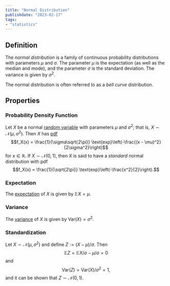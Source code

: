 ```yaml
---
title: "Normal Distribution"
publishdate: "2023-02-17"
tags:
- "statistics"
---
```


## Definition
The *normal distribution* is a family of continuous probability distributions with parameters $\mu$ and $\sigma$. The parameter $\mu$ is the expectation (as well as the median and mode), and the parameter $\sigma$ is the standard deviation. The variance is given by $\sigma^2$.

The normal distribution is often referred to as a *bell curve* distribution.

## Properties
### Probability Density Function
Let $X$ be a normal [random variable](statistics/random-variable.md) with parameters $\mu$ and $\sigma^2$; that is, $X \sim \mathcal{N}(\mu, \sigma^2)$. Then $X$ has [pdf](statistics/probability-density-function.md)
$$f_X(x) = \frac{1}{\sigma\sqrt{2\pi}} \text{exp}\left(-\frac{(x - \mu)^2}{2\sigma^2}\right)$$
for $x \in \mathbb{R}$. If $X \sim \mathcal{N}(0, 1)$, then $X$ is said to have a *standard* normal distribution with pdf
$$f_X(x) = \frac{1}{\sqrt{2\pi}} \text{exp}\left(-\frac{x^2}{2}\right).$$

### Expectation
The [expectation](statistics/expectation.md) of $X$ is given by $\mathbb{E}X = \mu$.

### Variance
The [variance](statistics/variance.md) of $X$ is given by $\text{Var}(X) = \sigma^2$.

### Standardization
Let $X \sim \mathcal{N}(\mu, \sigma^2)$ and define $Z := (X - \mu)/\sigma$. Then
$$\mathbb{E}Z = \mathbb{E}X/\sigma - \mu/\sigma = 0$$
and
$$\text{Var}(Z) = \text{Var}(X)/\sigma^2 = 1,$$
and it can be shown that $Z \sim \mathcal{N}(0, 1)$.
